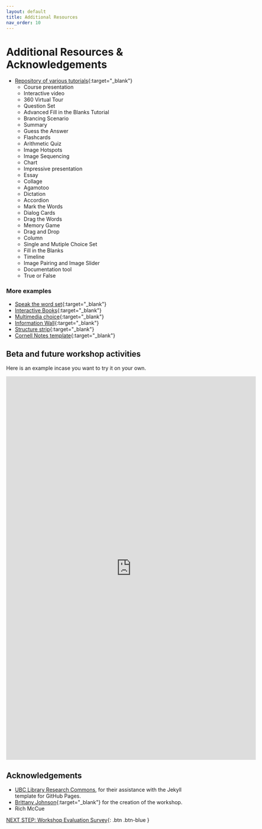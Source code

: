 ```yaml
---
layout: default
title: Additional Resources
nav_order: 10
---
```

# Additional Resources & Acknowledgements
- [Repository of various tutorials](https://h5p.org/documentation/for-authors/tutorials){:target="_blank"}
    - Course presentation
    - Interactive video
    - 360 Virtual Tour
    - Question Set
    - Advanced Fill in the Blanks Tutorial
    - Brancing Scenario
    - Summary
    - Guess the Answer
    - Flashcards
    - Arithmetic Quiz
    - Image Hotspots
    - Image Sequencing
    - Chart
    - Impressive presentation
    - Essay
    - Collage
    - Agamotoo
    - Dictation
    - Accordion
    - Mark the Words
    - Dialog Cards
    - Drag the Words
    - Memory Game
    - Drag and Drop
    - Column
    - Single and Mutiple Choice Set
    - Fill in the Blanks
    - Timeline
    - Image Pairing and Image Slider
    - Documentation tool
    - True or False
### More examples
- [Speak the word set](https://h5p.org/speak-the-words-set#example=119337){:target="_blank"}
- [Interactive Books](https://h5p.org/content-types/interactive-book){:target="_blank"}
- [Multimedia choice](https://h5p.org/content-types/image-choice){:target="_blank"}
- [Information Wall](https://h5p.org/content-types/information-wall){:target="_blank"}
- [Structure strip](https://h5p.org/content-types/structure-strip){:target="_blank"}
- [Cornell Notes template](https://h5p.org/node/1252534){:target="_blank"}
## Beta and future workshop activities
Here is an example incase you want to try it on your own.<br>
<iframe src="https://brittanyseducblog.opened.ca/wp-admin/admin-ajax.php?action=h5p_embed&id=8" width="675" height="1037" frameborder="0" allowfullscreen="allowfullscreen" title="Les jours de decembre"></iframe><script src="https://brittanyseducblog.opened.ca/wp-content/plugins/h5p/h5p-php-library/js/h5p-resizer.js" charset="UTF-8"></script><br>

## Acknowledgements

- [UBC Library Research Commons](https://github.com/ubc-library-rc/), for their assistance with the Jekyll template for GitHub Pages.
- [Brittany Johnson](https://brittanyseducblog.opened.ca/){:target="_blank"} for the creation of the workshop.
- Rich McCue

[NEXT STEP: Workshop Evaluation Survey](workshop-survey.html){: .btn .btn-blue }
